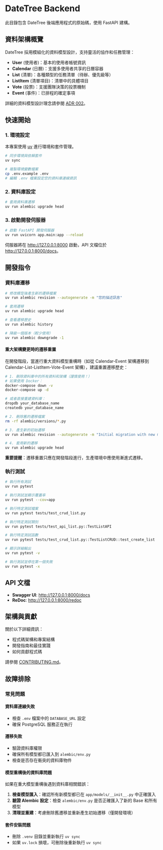 # DateTree Backend

此目錄包含 DateTree 後端應用程式的原始碼，使用 FastAPI 建構。

## 資料架構概覽

DateTree 採用模組化的資料模型設計，支持靈活的協作和任務管理：

- **User** (使用者)：基本的使用者帳號資訊
- **Calendar** (日曆)：支援多使用者共享的日曆容器
- **List** (清單)：各種類型的任務清單（待辦、優先級等）
- **ListItem** (清單項目)：清單中的具體項目
- **Vote** (投票)：支援團隊決策的投票機制
- **Event** (事件)：已排程的確定事項

詳細的資料模型設計理念請參閱 [ADR 002](../docs/adr/002-adopt-extendable-multi-list-model.md)。

## 快速開始

### 1. 環境設定

本專案使用 [uv](https://github.com/astral-sh/uv) 進行環境和套件管理。

```bash
# 同步環境與依賴套件
uv sync

# 複製環境變數檔案
cp .env.example .env
# 編輯 .env 檔案設定您的資料庫連線資訊
```

### 2. 資料庫設定

```bash
# 套用資料庫遷移
uv run alembic upgrade head
```

### 3. 啟動開發伺服器

```bash
# 啟動 FastAPI 開發伺服器
uv run uvicorn app.main:app --reload
```

伺服器將在 <http://127.0.0.1:8000> 啟動，API 文檔位於 <http://127.0.0.1:8000/docs>。

## 開發指令

### 資料庫遷移

```bash
# 修改模型後產生新的遷移檔案
uv run alembic revision --autogenerate -m "您的描述訊息"

# 套用遷移
uv run alembic upgrade head

# 查看遷移歷史
uv run alembic history

# 降級一個版本（較少使用）
uv run alembic downgrade -1
```

#### 重大架構變更時的遷移重置

在開發階段，當進行重大資料模型重構時（如從 Calendar-Event 架構遷移到 Calendar-List-ListItem-Vote-Event 架構），建議重置遷移歷史：

```bash
# 1. 刪除資料庫中的所有資料和架構（謹慎使用！）
# 如果使用 Docker：
docker-compose down -v
docker-compose up -d

# 或者直接重建資料庫：
dropdb your_database_name
createdb your_database_name

# 2. 刪除舊的遷移檔案
rm -rf alembic/versions/*.py

# 3. 產生新的初始遷移
uv run alembic revision --autogenerate -m "Initial migration with new model structure"

# 4. 套用新的遷移
uv run alembic upgrade head
```

**重要提醒**：遷移重置只應在開發階段進行，生產環境中應使用漸進式遷移。

### 執行測試

```bash
# 執行所有測試
uv run pytest

# 執行測試並顯示覆蓋率
uv run pytest --cov=app

# 執行特定測試檔案
uv run pytest tests/test_crud_list.py

# 執行特定測試類別
uv run pytest tests/test_api_list.py::TestListAPI

# 執行特定測試函數
uv run pytest tests/test_crud_list.py::TestListCRUD::test_create_list

# 顯示詳細輸出
uv run pytest -v

# 執行測試並停在第一個失敗
uv run pytest -x
```

## API 文檔

* **Swagger UI**: <http://127.0.0.1:8000/docs>
* **ReDoc**: <http://127.0.0.1:8000/redoc>

## 架構與貢獻

關於以下詳細資訊：

* 程式碼架構和專案結構
* 開發指南和最佳實踐
* 如何貢獻程式碼

請參閱 [CONTRIBUTING.md](CONTRIBUTING.md)。

## 故障排除

### 常見問題

#### 資料庫連線失敗

- 檢查 `.env` 檔案中的 `DATABASE_URL` 設定
- 確保 PostgreSQL 服務正在執行

#### 遷移失敗

- 驗證資料庫權限
- 確保所有模型都已匯入到 `alembic/env.py`
- 檢查是否存在衝突的資料庫物件

#### 模型重構後的資料庫問題

如果在重大模型重構後遇到資料庫相關錯誤：

1. **檢查模型匯入**：確認所有新模型都已在 `app/models/__init__.py` 中正確匯入
2. **驗證 Alembic 設定**：檢查 `alembic/env.py` 是否正確匯入了新的 Base 和所有模型
3. **清理並重建**：考慮刪除舊遷移並重新產生初始遷移（僅開發環境）

#### 套件安裝問題

- 刪除 `.venv` 目錄並重新執行 `uv sync`
- 如果 `uv.lock` 損壞，可刪除後重新執行 `uv sync`
